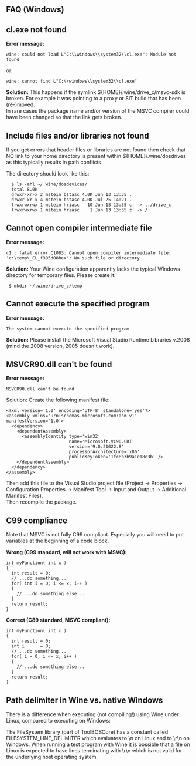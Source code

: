 ##  FAQ (Windows)


##  cl.exe not found

**Error message:**

    wine: could not load L"C:\\windows\\system32\\cl.exe": Module not found

or:

    wine: cannot find L"C:\\windows\\system32\\cl.exe"

**Solution:** This happens if the symlink ${HOME}/.wine/drive_c/msvc-sdk is broken. For example it was pointing to a 
proxy or SIT build that has been (re-)moved.   
In rare cases the package name and/or version of the MSVC compiler could have been changed so that the link gets broken.


##  Include files and/or libraries not found

If you get errors that header files or libraries are not found then check that NO link to your home directory is 
present within ${HOME}/.wine/dosdrives as this typically results in path conflicts.

The directory should look like this: 
     
      $ ls -ahl ~/.wine/dosdevices/
      total 8.0K
      drwxr-xr-x 2 mstein bstasc 4.0K Jun 13 13:35 .
      drwxr-xr-x 4 mstein bstasc 4.0K Jul 25 14:21 ..
      lrwxrwxrwx 1 mstein hriasc   10 Jun 13 13:35 c: -> ../drive_c
      lrwxrwxrwx 1 mstein hriasc    1 Jun 13 13:35 z: -> /
      

##  Cannot open compiler intermediate file

**Error message:**
     
    c1 : fatal error C1083: Cannot open compiler intermediate file:
    'c:\temp\_CL_f395d08bex': No such file or directory

**Solution:** Your Wine configuration apparently lacks the typical Windows directory for temporary files.
 Please create it:
 
     $ mkdir ~/.wine/drive_c/temp
    
    
##  Cannot execute the specified program
     
**Error message:**   
   
    The system cannot execute the specified program
     
**Solution:** Please install the Microsoft Visual Studio Runtime Libraries v.2008 
(mind the 2008 version, 2005 doesn't work).


##  MSVCR90.dll can't be found

**Error message:**   

    MSVCR90.dll can't be found

Solution: Create the following manifest file: 

    <?xml version='1.0' encoding='UTF-8' standalone='yes'?>
    <assembly xmlns='urn:schemas-microsoft-com:asm.v1' manifestVersion='1.0'>
      <dependency>
        <dependentAssembly>
          <assemblyIdentity type='win32'
                            name='Microsoft.VC90.CRT'
                            version='9.0.21022.8'
                            processorArchitecture='x86'
                            publicKeyToken='1fc8b3b9a1e18e3b' />
        </dependentAssembly>
      </dependency>
    </assembly>
    
Then add this file to the Visual Studio project file
(Project -> Properties -> Configuration Properties -> Manifest Tool -> Input and Output -> Additional Manifest Files).  
Then recompile the package.
 
 
##  C99 compliance
      
Note that MSVC is not fully C99 compliant. Especially you will need to put variables at the beginning of a code block.
      
**Wrong (C99 standard, will not work with MSVC):**

    int myFunction( int x )
    {
      int result = 0;
      // ...do something...
      for( int i = 0; i <= x; i++ )
      {
        // ...do something else...
      }
      return result;
    }
    
**Correct (C89 standard, MSVC compliant):**

    int myFunction( int x )
    {
      int result = 0;
      int i      = 0;
      // ...do something...
      for( i = 0; i <= x; i++ )
      {
        // ...do something else...
      }
      return result;
    }

 
##  Path delimiter in Wine vs. native Windows
 
There is a difference when executing (not compiling!) using Wine under Linux, compared to executing on Windows:
 
The FileSystem library (part of ToolBOSCore) has a constant called FILESYSTEM_LINE_DELIMITER which evaluates to \n 
on Linux and to \r\\n on Windows. When running a test program with Wine it is possible that a file on Linux is expected 
to have lines terminating with \r\\n which is not valid for the underlying host operating system. 